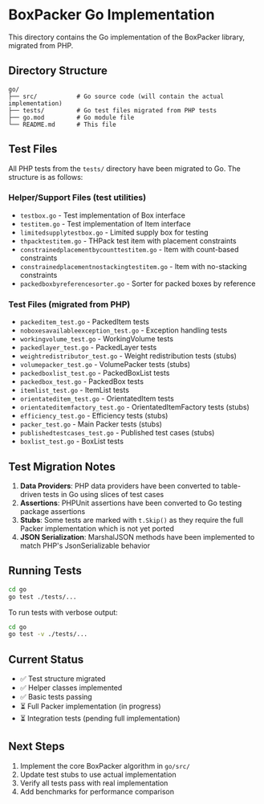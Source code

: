 # BoxPacker Go Implementation

This directory contains the Go implementation of the BoxPacker library, migrated from PHP.

## Directory Structure

```
go/
├── src/           # Go source code (will contain the actual implementation)
├── tests/         # Go test files migrated from PHP tests
├── go.mod         # Go module file
└── README.md      # This file
```

## Test Files

All PHP tests from the `tests/` directory have been migrated to Go. The structure is as follows:

### Helper/Support Files (test utilities)
- `testbox.go` - Test implementation of Box interface
- `testitem.go` - Test implementation of Item interface
- `limitedsupplytestbox.go` - Limited supply box for testing
- `thpacktestitem.go` - THPack test item with placement constraints
- `constrainedplacementbycounttestitem.go` - Item with count-based constraints
- `constrainedplacementnostackingtestitem.go` - Item with no-stacking constraints
- `packedboxbyreferencesorter.go` - Sorter for packed boxes by reference

### Test Files (migrated from PHP)
- `packeditem_test.go` - PackedItem tests
- `noboxesavailableexception_test.go` - Exception handling tests
- `workingvolume_test.go` - WorkingVolume tests
- `packedlayer_test.go` - PackedLayer tests
- `weightredistributor_test.go` - Weight redistribution tests (stubs)
- `volumepacker_test.go` - VolumePacker tests (stubs)
- `packedboxlist_test.go` - PackedBoxList tests
- `packedbox_test.go` - PackedBox tests
- `itemlist_test.go` - ItemList tests
- `orientateditem_test.go` - OrientatedItem tests
- `orientateditemfactory_test.go` - OrientatedItemFactory tests (stubs)
- `efficiency_test.go` - Efficiency tests (stubs)
- `packer_test.go` - Main Packer tests (stubs)
- `publishedtestcases_test.go` - Published test cases (stubs)
- `boxlist_test.go` - BoxList tests

## Test Migration Notes

1. **Data Providers**: PHP data providers have been converted to table-driven tests in Go using slices of test cases
2. **Assertions**: PHPUnit assertions have been converted to Go testing package assertions
3. **Stubs**: Some tests are marked with `t.Skip()` as they require the full Packer implementation which is not yet ported
4. **JSON Serialization**: MarshalJSON methods have been implemented to match PHP's JsonSerializable behavior

## Running Tests

```bash
cd go
go test ./tests/...
```

To run tests with verbose output:

```bash
cd go
go test -v ./tests/...
```

## Current Status

- ✅ Test structure migrated
- ✅ Helper classes implemented
- ✅ Basic tests passing
- ⏳ Full Packer implementation (in progress)
- ⏳ Integration tests (pending full implementation)

## Next Steps

1. Implement the core BoxPacker algorithm in `go/src/`
2. Update test stubs to use actual implementation
3. Verify all tests pass with real implementation
4. Add benchmarks for performance comparison
